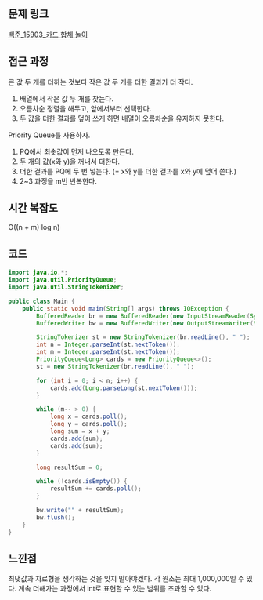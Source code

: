 ## 문제 링크
[백준_15903_카드 합체 놀이](https://www.acmicpc.net/problem/15903)


## 접근 과정
큰 값 두 개를 더하는 것보다 작은 값 두 개를 더한 결과가 더 작다.
1. 배열에서 작은 값 두 개를 찾는다.
2. 오름차순 정렬을 해두고, 앞에서부터 선택한다.
3. 두 값을 더한 결과를 덮어 쓰게 하면 배열이 오름차순을 유지하지 못한다.

Priority Queue를 사용하자.
1. PQ에서 최솟값이 먼저 나오도록 만든다.
2. 두 개의 값(x와 y)을 꺼내서 더한다.
3. 더한 결과를 PQ에 두 번 넣는다. (= x와 y를 더한 결과를 x와 y에 덮어 쓴다.)
4. 2~3 과정을 m번 반복한다.



## 시간 복잡도
O((n + m) log n)


## 코드
```java
import java.io.*;
import java.util.PriorityQueue;
import java.util.StringTokenizer;

public class Main {
    public static void main(String[] args) throws IOException {
        BufferedReader br = new BufferedReader(new InputStreamReader(System.in));
        BufferedWriter bw = new BufferedWriter(new OutputStreamWriter(System.out));

        StringTokenizer st = new StringTokenizer(br.readLine(), " ");
        int n = Integer.parseInt(st.nextToken());
        int m = Integer.parseInt(st.nextToken());
        PriorityQueue<Long> cards = new PriorityQueue<>();
        st = new StringTokenizer(br.readLine(), " ");

        for (int i = 0; i < n; i++) {
            cards.add(Long.parseLong(st.nextToken()));
        }

        while (m-- > 0) {
            long x = cards.poll();
            long y = cards.poll();
            long sum = x + y;
            cards.add(sum);
            cards.add(sum);
        }

        long resultSum = 0;

        while (!cards.isEmpty()) {
            resultSum += cards.poll();
        }

        bw.write("" + resultSum);
        bw.flush();
    }
}
```


## 느낀점
최댓값과 자료형을 생각하는 것을 잊지 말아야겠다.
각 원소는 최대 1,000,000일 수 있다.
계속 더해가는 과정에서 int로 표현할 수 있는 범위를 초과할 수 있다.

